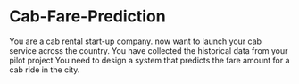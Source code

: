# Cab-Fare-Prediction
You are a cab rental start-up company. now want to launch your cab service across the country. You have collected the historical data from your pilot project You need to design a system that predicts the fare amount for a cab ride in the city.
